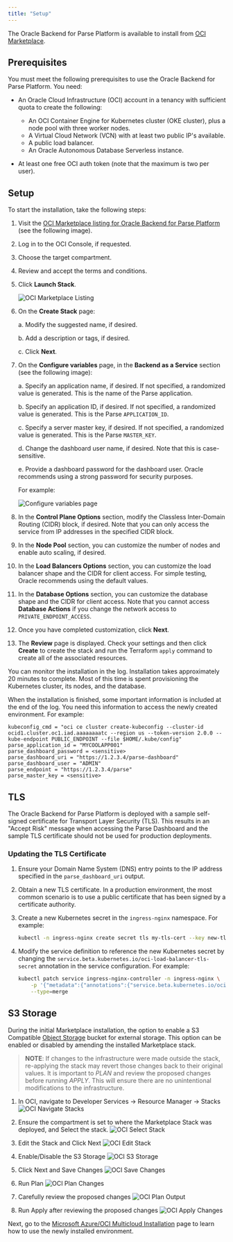 ```yaml
---
title: "Setup"
---
```


The Oracle Backend for Parse Platform is available to install from [OCI Marketplace](https://cloudmarketplace.oracle.com/marketplace/en_US/listing/139274906).

## Prerequisites

You must meet the following prerequisites to use the Oracle Backend for Parse Platform. You need:

* An Oracle Cloud Infrastructure (OCI) account in a tenancy with sufficient quota to create the following:

  * An OCI Container Engine for Kubernetes cluster (OKE cluster), plus a node pool with three worker nodes.
  * A Virtual Cloud Network (VCN) with at least two public IP's available.
  * A public load balancer.
  * An Oracle Autonomous Database Serverless instance.

* At least one free OCI auth token (note that the maximum is two per user).

## Setup

To start the installation, take the following steps:

1. Visit the [OCI Marketplace listing for Oracle Backend for Parse Platform](https://cloud.oracle.com/marketplace/application/139274906) (see the following image).
2. Log in to the OCI Console, if requested.
3. Choose the target compartment.
4. Review and accept the terms and conditions.
5. Click **Launch Stack**.

   ![OCI Marketplace Listing](../mbaas-oci-mp-listing.png)

6. On the **Create Stack** page:

   a. Modify the suggested name, if desired.

   b. Add a description or tags, if desired.

   c. Click **Next**.

7. On the **Configure variables** page, in the **Backend as a Service** section (see the following image):

   a. Specify an application name, if desired. If not specified, a randomized value is generated.  This is the name of the Parse application.

   b. Specify an application ID, if desired. If not specified, a randomized value is generated.  This is the Parse `APPLICATION_ID`.

   c. Specify a server master key, if desired. If not specified, a randomized value is generated.  This is the Parse `MASTER_KEY`.

   d. Change the dashboard user name, if desired. Note that this is case-sensitive.

   e. Provide a dashboard password for the dashboard user. Oracle recommends using a strong password for security purposes.

   For example:

   ![Configure variables page](../mbaas-configure-variables.png)

8. In the **Control Plane Options** section, modify the Classless Inter-Domain Routing (CIDR) block, if desired. Note that you can only access the service from IP
   addresses in the specified CIDR block.

9. In the **Node Pool** section, you can customize the number of nodes and enable auto scaling, if desired.

10. In the **Load Balancers Options** section, you can customize the load balancer shape and the CIDR for client access. For simple testing, Oracle
    recommends using the default values.

11. In the **Database Options** section, you can customize the database shape and the CIDR for client access. Note that you cannot access
    **Database Actions** if you change the network access to `PRIVATE_ENDPOINT_ACCESS`.

12. Once you have completed customization, click **Next**.

13. The **Review** page is displayed. Check your settings and then click **Create** to create the stack and run the Terraform `apply`
    command to create all of the associated resources.

You can monitor the installation in the log. Installation takes approximately 20 minutes to complete.  Most of this time is spent provisioning
the Kubernetes cluster, its nodes, and the database.

When the installation is finished, some important information is included at the end of the log. You need this information to access
the newly created environment. For example:

```text
kubeconfig_cmd = "oci ce cluster create-kubeconfig --cluster-id ocid1.cluster.oc1.iad.aaaaaaaatc --region us --token-version 2.0.0 --kube-endpoint PUBLIC_ENDPOINT --file $HOME/.kube/config"
parse_application_id = "MYCOOLAPP001"
parse_dashboard_password = <sensitive>
parse_dashboard_uri = "https://1.2.3.4/parse-dashboard"
parse_dashboard_user = "ADMIN"
parse_endpoint = "https://1.2.3.4/parse"
parse_master_key = <sensitive>
```

## TLS

The Oracle Backend for Parse Platform is deployed with a sample self-signed certificate for Transport Layer Security (TLS). This results in an "Accept Risk" message when accessing the Parse Dashboard and the sample TLS certificate should not be used for production deployments.

### Updating the TLS Certificate

1. Ensure your Domain Name System (DNS) entry points to the IP address specified in the `parse_dashboard_uri` output.
2. Obtain a new TLS certificate. In a production environment, the most common scenario is to use a public certificate that has been signed by a certificate authority.
3. Create a new Kubernetes secret in the `ingress-nginx` namespace.  For example:

    ```bash
    kubectl -n ingress-nginx create secret tls my-tls-cert --key new-tls.key --cert new-tls.crt
    ```

4. Modify the service definition to reference the new Kubernetes secret by changing the `service.beta.kubernetes.io/oci-load-balancer-tls-secret` annotation in the service configuration. For example:

    ```bash
    kubectl patch service ingress-nginx-controller -n ingress-nginx \
        -p '{"metadata":{"annotations":{"service.beta.kubernetes.io/oci-load-balancer-tls-secret":"my-tls-cert"}}}' \
        --type=merge
    ```

## S3 Storage

During the initial Marketplace installation, the option to enable a S3 Compatible [Object Storage](https://www.oracle.com/uk/cloud/storage/object-storage/) bucket for external storage.  This option can be enabled or disabled by amending the installed Marketplace stack.

> **NOTE**: If changes to the infrastructure were made outside the stack, re-applying the stack may revert those changes back to their original values.  It is important to *PLAN* and review the proposed changes before running *APPLY*.  This will ensure there are no unintentional modifications to the infrastructure.

1. In OCI, navigate to Developer Services -> Resource Manager -> Stacks
![OCI Navigate Stacks](images/navigate_stacks.png "OCI Navigate Stacks")

2. Ensure the compartment is set to where the Marketplace Stack was deployed, and Select the stack.
![OCI Select Stack](images/select_stack.png "OCI Select Stack")

3. Edit the Stack and Click Next
![OCI Edit Stack](images/edit_stack.png "OCI Edit Stack")

4. Enable/Disable the S3 Storage
![OCI S3 Storage](images/s3_storage.png "OCI S3 Storage")

5. Click Next and Save Changes
![OCI Save Changes](images/save_changes.png "OCI Save Changes")

6. Run Plan
![OCI Plan Changes](images/plan.png "OCI Plan Changes")

7. Carefully review the proposed changes
![OCI Plan Output](images/plan_output.png "OCI Plan Output")

8. Run Apply after reviewing the proposed changes
![OCI Apply Changes](images/apply.png "OCI Apply Changes")

Next, go to the [Microsoft Azure/OCI Multicloud Installation](../azure/) page to learn how to use the newly installed environment.